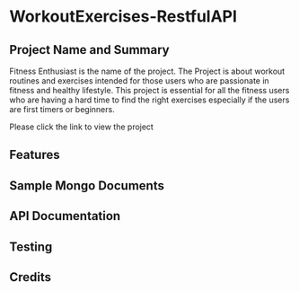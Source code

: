 # WorkoutExercises-RestfulAPI

## Project Name and Summary

Fitness Enthusiast is the name of the project. The Project is about workout routines and exercises intended for those users who are passionate in fitness and healthy lifestyle. This project is essential for all the fitness users who are having a hard time to find the right exercises especially if the users are first timers or beginners.

Please click the link to view the project

## Features

## Sample Mongo Documents

## API Documentation

## Testing

## Credits